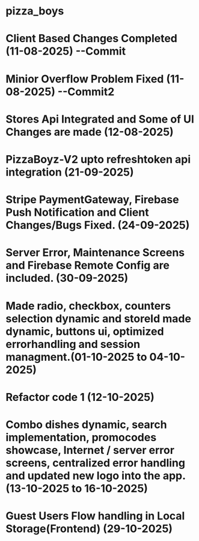 # pizza_boys

# Client Based Changes Completed (11-08-2025)  --Commit
# Minior Overflow Problem Fixed (11-08-2025)  --Commit2
# Stores Api Integrated and Some of UI Changes are made  (12-08-2025)
# PizzaBoyz-V2 upto refreshtoken api integration (21-09-2025)
# Stripe PaymentGateway, Firebase Push Notification and Client Changes/Bugs Fixed. (24-09-2025)
# Server Error, Maintenance Screens and Firebase Remote Config are included. (30-09-2025)
# Made radio, checkbox, counters selection dynamic and storeId made dynamic, buttons ui, optimized errorhandling and session managment.(01-10-2025 to 04-10-2025)
# Refactor code 1 (12-10-2025)
# Combo dishes dynamic, search implementation, promocodes showcase, Internet / server error screens, centralized error handling and updated new logo into the app. (13-10-2025 to 16-10-2025)
# Guest Users Flow handling in Local Storage(Frontend) (29-10-2025)
